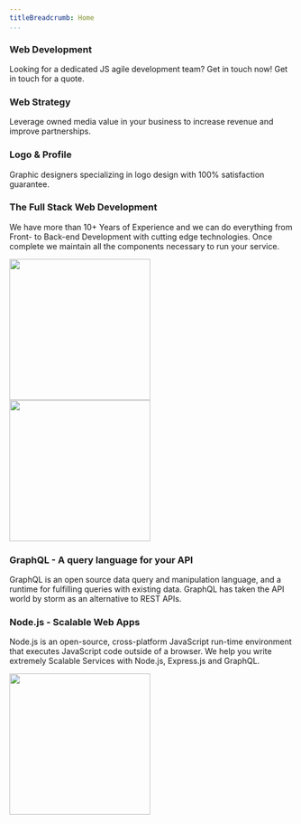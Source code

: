 ```yaml
---
titleBreadcrumb: Home
...
```


<div class="row section-center">
    <div class="column-one-third">
        <i class="fas fa-desktop fa-10x"></i>
        <h3>Web Development</h3>
        <p>Looking for a dedicated JS agile development team? Get in touch now! Get in touch for a quote.</p>
    </div>
    <div class="column-one-third">
        <i class="fa fa-chart-line fa-10x"></i>
        <h3>Web Strategy</h3>
        <p>Leverage owned media value in your business to increase revenue and improve partnerships.</p>
    </div>
    <div class="column-one-third">
        <i class="fas fa-pencil-alt fa-10x"></i>
        <h3>Logo & Profile</h3>
        <p>Graphic designers specializing in logo design with 100% satisfaction guarantee.</p>
    </div>
</div>

<div class="row section v-center">
    <div class="column-one-half">
        <h3>The Full Stack Web Development</h3>
        <p>We have more than 10+ Years of Experience and we can do everything from Front- to Back-end Development with cutting edge technologies. Once complete we maintain all the components necessary to run your service.</p>
    </div>
    <div class="column-one-half center"><img src="img/stack.png" style="width: 250px"></div>
</div>

<div class="row section v-center">
    <div class="column-one-half center"><img src="img/graphql.png" style="width: 250px"></div>
    <div class="column-one-half">
        <h3>GraphQL - A query language for your API</h3>
        <p>GraphQL is an open source data query and manipulation language, and a runtime for fulfilling queries with existing data. GraphQL has taken the API world by storm as an alternative to REST APIs.</p>
    </div>
</div>

<div class="row section v-center">
    <div class="column-one-half">
        <h3>Node.js - Scalable Web Apps</h3>
        <p>Node.js is an open-source, cross-platform JavaScript run-time environment that executes JavaScript code outside of a browser. We help you write extremely Scalable Services with Node.js, Express.js and GraphQL.</p>
    </div>
    <div class="column-one-half center"><img src="img/node.png" style="width: 250px"></div>
</div>
